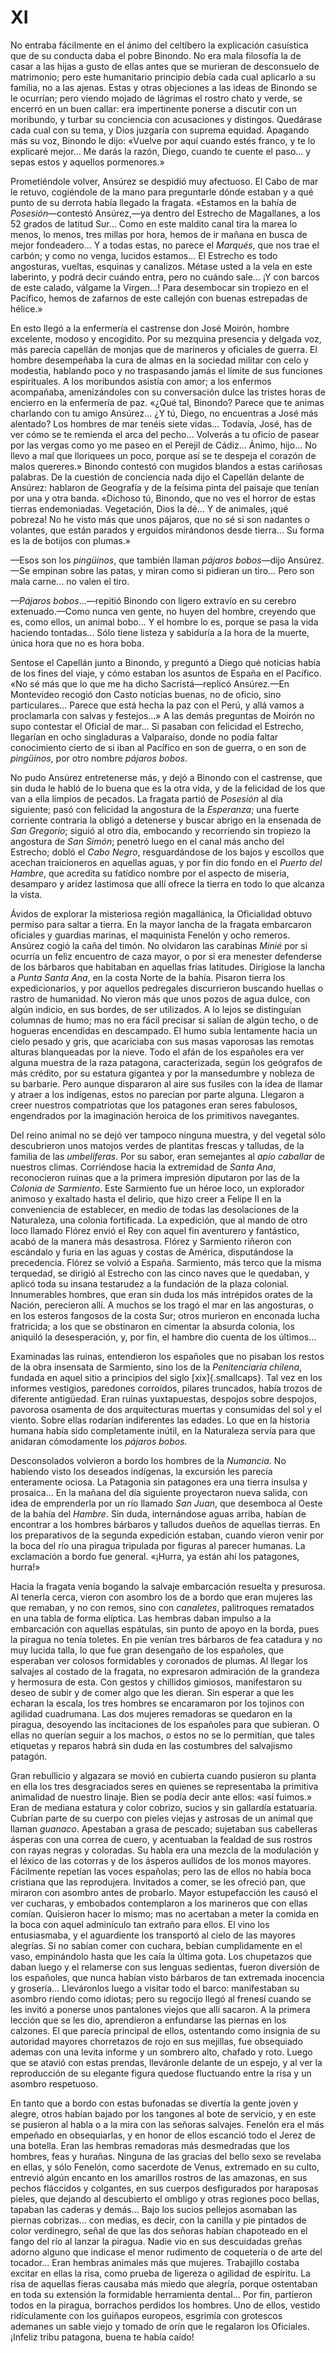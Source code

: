 # XI

No entraba fácilmente en el ánimo del celtíbero la explicación casuística que
de su conducta daba el pobre Binondo. No era mala filosofía la de casar a las
hijas a gusto de ellas antes que se murieran de desconsuelo de matrimonio; pero
este humanitario principio debía cada cual aplicarlo a su familia, no a las
ajenas. Estas y otras objeciones a las ideas de Binondo se le ocurrían; pero
viendo mojado de lágrimas el rostro chato y verde, se encerró en un buen
callar: era impertinente ponerse a discutir con un moribundo, y turbar su
conciencia con acusaciones y distingos. Quedárase cada cual con su tema, y Dios
juzgaría con suprema equidad. Apagando más su voz, Binondo le dijo: «Vuelve por
aquí cuando estés franco, y te lo explicaré mejor... Me darás la razón, Diego,
cuando te cuente el paso... y sepas estos y aquellos pormenores.»

Prometiéndole volver, Ansúrez se despidió muy afectuoso. El Cabo de mar le
retuvo, cogiéndole de la mano para preguntarle dónde estaban y a qué punto de
su derrota había llegado la fragata. «Estamos en la bahía de
*Posesión*—contestó Ansúrez,—ya dentro del Estrecho de Magallanes, a los 52
grados de latitud Sur... Como en este maldito canal tira la marea lo menos, lo
menos, tres millas por hora, hemos de ir mañana en busca de mejor fondeadero...
Y a todas estas, no parece el *Marqués*, que nos trae el carbón; y como no
venga, lucidos estamos... El Estrecho es todo angosturas, vueltas, esquinas
y canalizos. Métase usted a la vela en este laberinto, y podrá decir cuándo
entra, pero no cuándo sale... ¡Y con barcos de este calado, válgame la
Virgen...! Para desembocar sin tropiezo en el Pacífico, hemos de zafarnos de
este callejón con buenas estrepadas de hélice.»

En esto llegó a la enfermería el castrense don José Moirón, hombre excelente,
modoso y encogidito. Por su mezquina presencia y delgada voz, más parecía
capellán de monjas que de marineros y oficiales de guerra. El hombre
desempeñaba la cura de almas en la sociedad militar con celo y modestia,
hablando poco y no traspasando jamás el límite de sus funciones espirituales.
A los moribundos asistía con amor; a los enfermos acompañaba, amenizándoles con
su conversación dulce las tristes horas de encierro en la enfermería de paz.
«¿Qué tal, Binondo? Parece que te animas charlando con tu amigo Ansúrez... ¿Y
tú, Diego, no encuentras a José más alentado? Los hombres de mar tenéis siete
vidas... Todavía, José, has de ver cómo se te remienda el arca del pecho...
Volverás a tu oficio de pasear por las vergas como yo me paseo en el Perejil de
Cádiz... Ánimo, hijo... No llevo a mal que lloriquees un poco, porque así se te
despeja el corazón de malos quereres.» Binondo contestó con mugidos blandos
a estas cariñosas palabras. De la cuestión de conciencia nada dijo el Capellán
delante de Ansúrez: hablaron de Geografía y de la feísima pinta del paisaje que
tenían por una y otra banda. «Dichoso tú, Binondo, que no ves el horror de
estas tierras endemoniadas. Vegetación, Dios la dé... Y de animales, ¡qué
pobreza! No he visto más que unos pájaros, que no sé si son nadantes
o volantes, que están parados y erguidos mirándonos desde tierra... Su forma es
la de botijos con plumas.»

—Esos son los *pingüinos*, que también llaman *pájaros bobos*—dijo Ansúrez.—Se
empinan sobre las patas, y miran como si pidieran un tiro... Pero son mala
carne... no valen el tiro.

*—Pájaros bobos*...—repitió Binondo con ligero extravío en su cerebro
extenuado.—Como nunca ven gente, no huyen del hombre, creyendo que es, como
ellos, un animal bobo... Y el hombre lo es, porque se pasa la vida haciendo
tontadas... Sólo tiene listeza y sabiduría a la hora de la muerte, única hora
que no es hora boba.

Sentose el Capellán junto a Binondo, y preguntó a Diego qué noticias había de
los fines del viaje, y cómo estaban los asuntos de España en el Pacífico. «No
sé más que lo que me ha dicho Sacristá—replicó Ansúrez.—En Montevideo recogió
don Casto noticias buenas, no de oficio, sino particulares... Parece que está
hecha la paz con el Perú, y allá vamos a proclamarla con salvas y festejos...»
A las demás preguntas de Moirón no supo contestar el Oficial de mar... Si
pasaban con felicidad el Estrecho, llegarían en ocho singladuras a Valparaíso,
donde no podía faltar conocimiento cierto de si iban al Pacífico en son de
guerra, o en son de *pingüinos*, por otro nombre *pájaros bobos*.

No pudo Ansúrez entretenerse más, y dejó a Binondo con el castrense, que sin
duda le habló de lo buena que es la otra vida, y de la felicidad de los que van
a ella limpios de pecados. La fragata partió de *Posesión* al día siguiente;
pasó con felicidad la angostura de la *Esperanza*; una fuerte corriente
contraria la obligó a detenerse y buscar abrigo en la ensenada de *San
Gregorio*; siguió al otro día, embocando y recorriendo sin tropiezo la
angostura de *San Simón*; penetró luego en el canal más ancho del Estrecho;
dobló el *Cabo Negro*, resguardándose de los bajos y escollos que acechan
traicioneros en aquellas aguas, y por fin dio fondo en el *Puerto del Hambre*,
que acredita su fatídico nombre por el aspecto de miseria, desamparo y aridez
lastimosa que allí ofrece la tierra en todo lo que alcanza la vista.

Ávidos de explorar la misteriosa región magallánica, la Oficialidad obtuvo
permiso para saltar a tierra. En la mayor lancha de la fragata embarcaron
oficiales y guardias marinas, el maquinista Fenelón y ocho remeros. Ansúrez
cogió la caña del timón. No olvidaron las carabinas *Minié* por si ocurría un
feliz encuentro de caza mayor, o por si era menester defenderse de los bárbaros
que habitaban en aquellas frías latitudes. Dirigiose la lancha a *Punta Santa
Ana*, en la costa Norte de la bahía. Pisaron tierra los expedicionarios, y por
aquellos pedregales discurrieron buscando huellas o rastro de humanidad.  No
vieron más que unos pozos de agua dulce, con algún indicio, en sus bordes, de
ser utilizados. A lo lejos se distinguían columnas de humo; mas no era fácil
precisar si salían de algún techo, o de hogueras encendidas en descampado. El
humo subía lentamente hacia un cielo pesado y gris, que acariciaba con sus
masas vaporosas las remotas alturas blanqueadas por la nieve. Todo el afán de
los españoles era ver alguna muestra de la raza patagona, caracterizada, según
los geógrafos de más crédito, por su estatura gigantea y por la mansedumbre
y nobleza de su barbarie. Pero aunque dispararon al aire sus fusiles con la
idea de llamar y atraer a los indígenas, estos no parecían por parte alguna.
Llegaron a creer nuestros compatriotas que los patagones eran seres fabulosos,
engendrados por la imaginación heroica de los primitivos navegantes.

Del reino animal no se dejó ver tampoco ninguna muestra, y del vegetal sólo
descubrieron unos matojos verdes de plantitas frescas y talludas, de la familia
de las *umbelíferas*. Por su sabor, eran semejantes al *apio caballar* de
nuestros climas. Corriéndose hacia la extremidad de *Santa Ana*, reconocieron
ruinas que a la primera impresión diputaron por las de la *Colonia de
Sarmiento*. Este Sarmiento fue un héroe loco, un explorador animoso y exaltado
hasta el delirio, que hizo creer a Felipe II en la conveniencia de establecer,
en medio de todas las desolaciones de la Naturaleza, una colonia fortificada.
La expedición, que al mando de otro loco llamado Flórez envió el Rey con aquel
fin aventurero y fantástico, acabó de la manera más desastrosa. Flórez
y Sarmiento riñeron con escándalo y furia en las aguas y costas de América,
disputándose la precedencia. Flórez se volvió a España. Sarmiento, más terco
que la misma terquedad, se dirigió al Estrecho con las cinco naves que le
quedaban, y aplicó toda su insana testarudez a la fundación de la plaza
colonial. Innumerables hombres, que eran sin duda los más intrépidos orates de
la Nación, perecieron allí. A muchos se los tragó el mar en las angosturas,
o en los esteros fangosos de la costa Sur; otros murieron en enconada lucha
fratricida; a los que se obstinaron en cimentar la absurda colonia, los
aniquiló la desesperación, y, por fin, el hambre dio cuenta de los últimos...

Examinadas las ruinas, entendieron los españoles que no pisaban los restos de
la obra insensata de Sarmiento, sino los de la *Penitenciaría chilena*, fundada
en aquel sitio a principios del siglo <span class="sc3">[xix]{.smallcaps}</span>. 
Tal vez en los informes vestigios, paredones corroídos, pilares truncados, había 
trozos de diferente antigüedad. Eran ruinas yuxtapuestas, despojos sobre despojos, 
pavorosa osamenta de dos arquitecturas muertas y consumidas del sol y el viento. 
Sobre ellas rodarían indiferentes las edades. Lo que en la historia humana había 
sido completamente inútil, en la Naturaleza servía para que anidaran cómodamente 
los *pájaros bobos.*

Desconsolados volvieron a bordo los hombres de la *Numancia*. No habiendo visto
los deseados indígenas, la excursión les parecía enteramente ociosa. La
Patagonia sin patagones era una tierra insulsa y prosaica... En la mañana del
día siguiente proyectaron nueva salida, con idea de emprenderla por un río
llamado *San Juan*, que desemboca al Oeste de la bahía del *Hambre*. Sin duda,
internándose aguas arriba, habían de encontrar a los hombres bárbaros
y talludos dueños de aquellas tierras. En los preparativos de la segunda
expedición estaban, cuando vieron venir por la boca del río una piragua
tripulada por figuras al parecer humanas. La exclamación a bordo fue general.
«¡Hurra, ya están ahí los patagones, hurra!»

Hacia la fragata venía bogando la salvaje embarcación resuelta y presurosa. Al
tenerla cerca, vieron con asombro los de a bordo que eran mujeres las que
remaban, y no con remos, sino con *canaletes*, palitroques rematados en una
tabla de forma elíptica. Las hembras daban impulso a la embarcación con
aquellas espátulas, sin punto de apoyo en la borda, pues la piragua no tenía
toletes. En pie venían tres bárbaros de fea catadura y no muy lucida talla, lo
que fue gran desengaño de los españoles, que esperaban ver colosos formidables
y coronados de plumas. Al llegar los salvajes al costado de la fragata, no
expresaron admiración de la grandeza y hermosura de esta. Con gestos
y chillidos gimiosos, manifestaron su deseo de subir y de comer algo que les
dieran. Sin esperar a que les echaran la escala, los tres hombres se
encaramaron por los tojinos con agilidad cuadrumana. Las dos mujeres remadoras
se quedaron en la piragua, desoyendo las incitaciones de los españoles para que
subieran. O ellas no querían seguir a los machos, o estos no se lo permitían,
que tales etiquetas y reparos habrá sin duda en las costumbres del salvajismo
patagón.

Gran rebullicio y algazara se movió en cubierta cuando pusieron su planta en
ella los tres desgraciados seres en quienes se representaba la primitiva
animalidad de nuestro linaje. Bien se podía decir ante ellos: «así fuimos.»
Eran de mediana estatura y color cobrizo, sucios y sin gallardía estatuaria.
Cubrían parte de su cuerpo con pieles viejas y astrosas de un animal que llaman
*guanaco*. Apestaban a grasa de pescado; sujetaban sus cabelleras ásperas con
una correa de cuero, y acentuaban la fealdad de sus rostros con rayas negras
y coloradas. Su habla era una mezcla de la modulación y el léxico de las
cotorras y de los ásperos aullidos de los monos mayores. Fácilmente repetían
las voces españolas; pero las de ellos no había boca cristiana que las
reprodujera. Invitados a comer, se les ofreció pan, que miraron con asombro
antes de probarlo. Mayor estupefacción les causó el ver cucharas, y embobados
contemplaron a los marineros que con ellas comían. Quisieron hacer lo mismo;
mas no acertaban a meter la comida en la boca con aquel adminículo tan extraño
para ellos. El vino los entusiasmaba, y el aguardiente los transportó al cielo
de las mayores alegrías. Si no sabían comer con cuchara, bebían cumplidamente
en el vaso, empinándolo hasta que les caía la última gota. Los chupetazos que
daban luego y el relamerse con sus lenguas sedientas, fueron diversión de los
españoles, que nunca habían visto bárbaros de tan extremada inocencia
y grosería... Lleváronlos luego a visitar todo el barco: manifestaban su
asombro riendo como idiotas; pero su regocijo llegó al frenesí cuando se les
invitó a ponerse unos pantalones viejos que allí sacaron. A la primera lección
que se les dio, aprendieron a enfundarse las piernas en los calzones. El que
parecía principal de ellos, ostentando como insignia de su autoridad mayores
chorretazos de rojo en sus mejillas, fue obsequiado ademas con una levita
informe y un sombrero alto, chafado y roto. Luego que se atavió con estas
prendas, lleváronle delante de un espejo, y al ver la reproducción de su
elegante figura quedose fluctuando entre la risa y un asombro respetuoso.

En tanto que a bordo con estas bufonadas se divertía la gente joven y alegre,
otros habían bajado por los tangones al bote de servicio, y en este se pusieron
al habla o a la mira con las señoras salvajes. Fenelón era el más empeñado en
obsequiarlas, y en honor de ellos escanció todo el Jerez de una botella. Eran
las hembras remadoras más desmedradas que los hombres, feas y hurañas.  Ninguna
de las gracias del bello sexo se revelaba en ellas, y sólo Fenelón, como
sacerdote de Venus, extremado en su culto, entrevió algún encanto en los
amarillos rostros de las amazonas, en sus pechos fláccidos y colgantes, en sus
cuerpos desfigurados por haraposas pieles, que dejando al descubierto el
ombligo y otras regiones poco bellas, tapaban las caderas y demás... Bajo los
sucios pellejos asomaban las piernas cobrizas... con medias, es decir, con la
canilla y pie pintados de color verdinegro, señal de que las dos señoras habían
chapoteado en el fango del río al lanzar la piragua. Nadie vio en sus
descuidadas greñas adorno alguno que indicase el menor rudimento de coquetería
o de arte del tocador... Eran hembras animales más que mujeres.  Trabajillo
costaba excitar en ellas la risa, como prueba de ligereza o agilidad de
espíritu. La risa de aquellas fieras causaba más miedo que alegría, porque
ostentaban en toda su extensión la formidable herramienta dental... Por fin,
partieron todos en la piragua, borrachos perdidos los hombres. Uno de ellos,
vestido ridículamente con los guiñapos europeos, esgrimía con grotescos
ademanes un sable viejo y tomado de orín que le regalaron los Oficiales.
¡Infeliz tribu patagona, buena te había caído!
